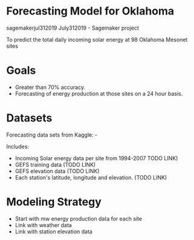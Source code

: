 # Forecasting Model for Oklahoma
sagemakerjul312019
July312019 - Sagemaker project

To predict the total daily incoming solar energy at 98 Oklahoma Mesonet sites

# Goals

* Greater than 70% accuracy.
* Forecasting of energy production at those sites on a 24 hour basis.


# Datasets
Forecasting data sets from Kaggle: - 

Includes:

* Incoming Solar energy data per site from 1994-2007 TODO LINK)
* GEFS training data (TODO LINK)
* GEFS elevation data (TODO LINK)
* Each station's latitude, longitude and elevation. (TODO LINK)

# Modeling Strategy

* Start with mw energy production data for each site
* Link with weather data
* Link with station elevation data
